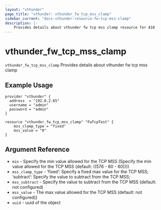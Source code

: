 ```yaml
---
layout: "vthunder"
page_title: "vthunder: vthunder_fw_tcp_mss_clamp"
sidebar_current: "docs-vthunder-resource-fw-tcp-mss-clamp"
description: |-
	Provides details about vthunder fw tcp mss clamp resource for A10
---
```


# vthunder\_fw\_tcp\_mss\_clamp

`vthunder_fw_tcp_mss_clamp` Provides details about vthunder fw tcp mss clamp
## Example Usage


```hcl
provider "vthunder" {
  address  = "192.0.2.65"
  username = "admin"
  password = "admin"
}

resource "vthunder_fw_tcp_mss_clamp" "FwTcpTest" {
	mss_clamp_type = "fixed"
	mss_value = "0" 
}
```

## Argument Reference

* `min` - Specify the min value allowed for the TCP MSS (Specify the min value allowed for the TCP MSS (default: ((576 - 60 - 60))))
* `mss_clamp_type` - ‘fixed’: Specify a fixed max value for the TCP MSS; ‘subtract’: Specify the value to subtract from the TCP MSS;
* `mss_subtract` - Specify the value to subtract from the TCP MSS (default: not configured)
* `mss_value` - The max value allowed for the TCP MSS (default: not configured)}
* `uuid` - uuid of the object

